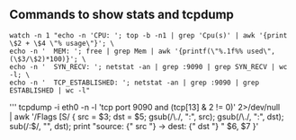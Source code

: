 ## Commands to show stats and tcpdump

```
watch -n 1 "echo -n 'CPU: '; top -b -n1 | grep 'Cpu(s)' | awk '{print \$2 + \$4 \"% usage\"}'; \
echo -n '  MEM: '; free | grep Mem | awk '{printf(\"%.1f%% used\", (\$3/\$2)*100)}'; \
echo -n '  SYN_RECV: '; netstat -an | grep :9090 | grep SYN_RECV | wc -l; \
echo -n '  TCP_ESTABLISHED: '; netstat -an | grep :9090 | grep ESTABLISHED | wc -l"
```


'''
tcpdump -i eth0 -n -l 'tcp port 9090 and (tcp[13] & 2 != 0)' 2>/dev/null \
| awk '/Flags \[S/ {
    src = $3;
    dst = $5;
    gsub(/\./, ":", src);
    gsub(/\./, ":", dst);
    sub(/:$/, "", dst);
    print "source: {" src "} -> dest: {" dst "} " $6, $7
}'
```

